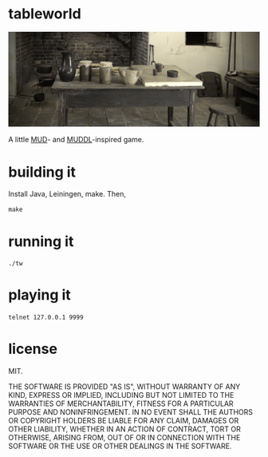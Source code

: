 # tableworld

<img src="tw.jpg" width="600">

A little [MUD](https://en.wikipedia.org/wiki/Multi-user_dungeon)- and
[MUDDL](https://if50.substack.com/p/1980-mud)-inspired game.

# building it

Install Java, Leiningen, make.  Then,

    make

# running it

    ./tw

# playing it

    telnet 127.0.0.1 9999

# license

MIT.

THE SOFTWARE IS PROVIDED "AS IS", WITHOUT WARRANTY OF ANY KIND, EXPRESS OR
IMPLIED, INCLUDING BUT NOT LIMITED TO THE WARRANTIES OF MERCHANTABILITY,
FITNESS FOR A PARTICULAR PURPOSE AND NONINFRINGEMENT. IN NO EVENT SHALL THE
AUTHORS OR COPYRIGHT HOLDERS BE LIABLE FOR ANY CLAIM, DAMAGES OR OTHER
LIABILITY, WHETHER IN AN ACTION OF CONTRACT, TORT OR OTHERWISE, ARISING FROM,
OUT OF OR IN CONNECTION WITH THE SOFTWARE OR THE USE OR OTHER DEALINGS IN THE
SOFTWARE.
